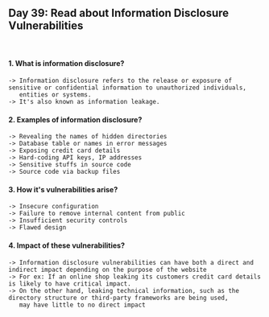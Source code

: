 <h2>Day 39: Read about Information Disclosure Vulnerabilities </h2>

</br>

#### 1. What is information disclosure?
```
-> Information disclosure refers to the release or exposure of sensitive or confidential information to unauthorized individuals,
   entities or systems.
-> It's also known as information leakage.
```

#### 2. Examples of information disclosure?
```
-> Revealing the names of hidden directories
-> Database table or names in error messages
-> Exposing credit card details
-> Hard-coding API keys, IP addresses
-> Sensitive stuffs in source code
-> Source code via backup files
```

#### 3. How it's vulnerabilities arise?
```
-> Insecure configuration
-> Failure to remove internal content from public
-> Insufficient security controls
-> Flawed design
```

#### 4. Impact of these vulnerabilities?
```
-> Information disclosure vulnerabilities can have both a direct and indirect impact depending on the purpose of the website
-> For ex: If an online shop leaking its customers credit card details is likely to have critical impact.
-> On the other hand, leaking technical information, such as the directory structure or third-party frameworks are being used,
   may have little to no direct impact
```

